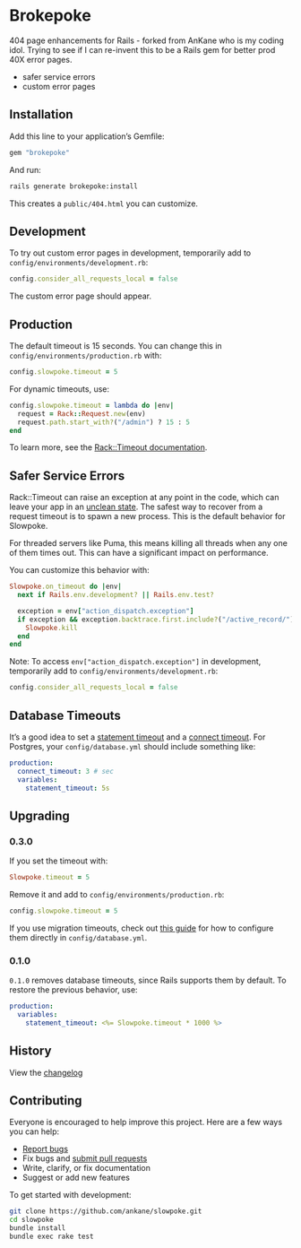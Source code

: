 # Brokepoke

404 page enhancements for Rails - forked from AnKane who is my coding idol. Trying to see if I can re-invent this to be a Rails gem for better prod 40X error pages.

- safer service errors
- custom error pages

## Installation

Add this line to your application’s Gemfile:

```ruby
gem "brokepoke"
```

And run:

```sh
rails generate brokepoke:install
```

This creates a `public/404.html` you can customize.

## Development

To try out custom error pages in development, temporarily add to `config/environments/development.rb`:

```ruby
config.consider_all_requests_local = false
```

The custom error page should appear.

## Production

The default timeout is 15 seconds. You can change this in `config/environments/production.rb` with:

```ruby
config.slowpoke.timeout = 5
```

For dynamic timeouts, use:

```ruby
config.slowpoke.timeout = lambda do |env|
  request = Rack::Request.new(env)
  request.path.start_with?("/admin") ? 15 : 5
end
```

To learn more, see the [Rack::Timeout documentation](https://github.com/heroku/rack-timeout).

## Safer Service Errors

Rack::Timeout can raise an exception at any point in the code, which can leave your app in an [unclean state](https://www.schneems.com/2017/02/21/the-oldest-bug-in-ruby-why-racktimeout-might-hose-your-server/). The safest way to recover from a request timeout is to spawn a new process. This is the default behavior for Slowpoke.

For threaded servers like Puma, this means killing all threads when any one of them times out. This can have a significant impact on performance.

You can customize this behavior with:

```ruby
Slowpoke.on_timeout do |env|
  next if Rails.env.development? || Rails.env.test?

  exception = env["action_dispatch.exception"]
  if exception && exception.backtrace.first.include?("/active_record/")
    Slowpoke.kill
  end
end
```

Note: To access `env["action_dispatch.exception"]` in development, temporarily add to `config/environments/development.rb`:

```ruby
config.consider_all_requests_local = false
```

## Database Timeouts

It’s a good idea to set a [statement timeout](https://github.com/ankane/the-ultimate-guide-to-ruby-timeouts/#statement-timeouts-1) and a [connect timeout](https://github.com/ankane/the-ultimate-guide-to-ruby-timeouts/#activerecord). For Postgres, your `config/database.yml` should include something like:

```yml
production:
  connect_timeout: 3 # sec
  variables:
    statement_timeout: 5s
```

## Upgrading

### 0.3.0

If you set the timeout with:

```ruby
Slowpoke.timeout = 5
```

Remove it and add to `config/environments/production.rb`:

```ruby
config.slowpoke.timeout = 5
```

If you use migration timeouts, check out [this guide](https://github.com/ankane/the-ultimate-guide-to-ruby-timeouts/#statement-timeouts-1) for how to configure them directly in `config/database.yml`.

### 0.1.0

`0.1.0` removes database timeouts, since Rails supports them by default. To restore the previous behavior, use:

```yaml
production:
  variables:
    statement_timeout: <%= Slowpoke.timeout * 1000 %>
```

## History

View the [changelog](https://github.com/ankane/slowpoke/blob/master/CHANGELOG.md)

## Contributing

Everyone is encouraged to help improve this project. Here are a few ways you can help:

- [Report bugs](https://github.com/ankane/slowpoke/issues)
- Fix bugs and [submit pull requests](https://github.com/ankane/slowpoke/pulls)
- Write, clarify, or fix documentation
- Suggest or add new features

To get started with development:

```sh
git clone https://github.com/ankane/slowpoke.git
cd slowpoke
bundle install
bundle exec rake test
```
